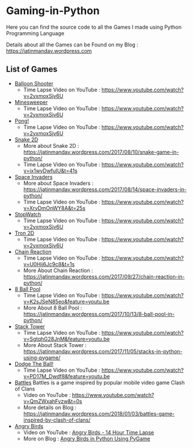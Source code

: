 # Gaming-in-Python

Here you can find the source code to all the Games I made using Python Programming Language

Details about all the Games can be Found on my Blog : https://jatinmandav.wordpress.com

## List of Games
- [Balloon Shooter](BalloonShooter/)
  - Time Lapse Video on YouTube : https://www.youtube.com/watch?v=2yxmoxSjv6U
- [Minesweeper](Minesweeper/)
  - Time Lapse Video on YouTube :  https://www.youtube.com/watch?v=2yxmoxSjv6U
- [Pong!](Pong/)
  - Time Lapse Video on YouTube :  https://www.youtube.com/watch?v=2yxmoxSjv6U
- [Snake 2D](Snake_2d/)
  - More about Snake 2D : https://jatinmandav.wordpress.com/2017/08/10/snake-game-in-python/
  - Time Lapse Video on YouTube : https://www.youtube.com/watch?v=ix1wyDwfuIU&t=41s
- [Space Invaders](Space_Invaders/)
  - More about Space Invaders : https://jatinmandav.wordpress.com/2017/08/14/space-invaders-in-python/
  - Time Lapse Video on YouTube : https://www.youtube.com/watch?v=XryDmOnWY8A&t=25s
- [StopWatch](Stopwatch/)
  - Time Lapse Video on YouTube :  https://www.youtube.com/watch?v=2yxmoxSjv6U
- [Tron 2D](Tron/)
  - Time Lapse Video on YouTube :  https://www.youtube.com/watch?v=2yxmoxSjv6U
- [Chain Reaction](Chain_Reaction/)
  - Time Lapse Video on YouTube : https://www.youtube.com/watch?v=U0Hii6Jc9c8&t=1s
  - More About Chain Reaction : https://jatinmandav.wordpress.com/2017/09/27/chain-reaction-in-python/
- [8 Ball Pool](8_Ball_Pool/)
  - Time Lapse Video on YouTube : https://www.youtube.com/watch?v=K2sJSeN85eo&feature=youtu.be
  - More About 8 Ball Pool : https://jatinmandav.wordpress.com/2017/10/13/8-ball-pool-in-python/
- [Stack Tower](Stack_Tower/)
  - Time Lapse Video on YouTube : https://www.youtube.com/watch?v=SgtqhG28JnM&feature=youtu.be
  - More About Stack Tower : https://jatinmandav.wordpress.com/2017/11/05/stacks-in-python-using-pygame/
- [Dodge The Ball!](Dodge_The_Ball/)
  - Time Lapse Video on YouTube : https://www.youtube.com/watch?v=PD17M_Dwdf8&feature=youtu.be
- [Battles](Battles/)
  Battles is a game inspired by popular mobile video game Clash of Clans
  - Video on YouTube : https://www.youtube.com/watch?v=QmZWxahFvzw&t=0s
  - More details on Blog : https://jatinmandav.wordpress.com/2018/01/03/battles-game-inspired-by-clash-of-clans/
- [Angry Birds](Angry_Birds/)
  - Video on YouTube : [Angry Birds - 14 Hour Time Lapse](https://www.youtube.com/watch?v=6in-mdiumcA&feature=youtu.be)
  - More on Blog : [Angry Birds in Python Using PyGame](https://jatinmandav.wordpress.com/2018/05/25/angry-birds-in-python-using-pygame/)
